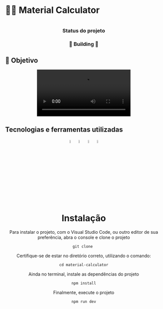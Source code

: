 #  🧱📐 Material Calculator

# <h3 align="center">Status do projeto</h3>
<h3 align="center">
  🚧 Building 🚧
</h3>


## 🎯 Objetivo


<p align="center" width="80%">
  <video src='https://user-images.githubusercontent.com/102761201/189439461-3eaa3a88-eb13-40a0-b18d-d311031997a4.webm'/>
</p>

## Tecnologias e ferramentas utilizadas
<div align="center">
<img width="5%" src="https://cdn.jsdelivr.net/gh/devicons/devicon/icons/html5/html5-original.svg" />
<img width="5%" src="https://cdn.jsdelivr.net/gh/devicons/devicon/icons/css3/css3-original.svg" />
<img width="5%" src="https://cdn.jsdelivr.net/gh/devicons/devicon/icons/javascript/javascript-original.svg" />
<img width="5%" src="https://cdn.jsdelivr.net/gh/devicons/devicon/icons/react/react-original.svg" />


# Instalação
Para instalar o projeto, com o Visual Studio Code, ou outro editor de sua preferência,
abra o console e clone o projeto
``` 
git clone 
```
Certifique-se de estar no diretório correto, utilizando o comando:
```
cd material-calculator
```
Ainda no terminal, instale as dependências do projeto
```
npm install
```
Finalmente, execute o projeto
```
npm run dev
```